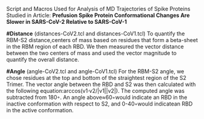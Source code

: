 Script and Macros Used for Analysis of MD Trajectories of Spike Proteins Studied in Article: **Prefusion Spike Protein Conformational Changes Are Slower in SARS-CoV-2 Relative to SARS-CoV-1**


**#Distance** (distances-CoV2.tcl and distances-CoV1.tcl)
To quantify the RBM-S2 distance,centers of mass based on residues that form a beta-sheet in the RBM region of each RBD. We then measured the vector distance between the two centers of mass and used the vector magnitude to quantify the overall distance.

**#Angle** (angle-CoV2.tcl and angle-CoV1.tcl)
For the RBM-S2 angle, we chose residues at the top and bottom of the straightest region of the S2 Trimer. The vector  angle  between  the  RBD  and  S2  was  then  calculated  with  the  following  equation:arccos(v1·v2/|v1||v2|).  The computed angle was subtracted from 180◦.  An angle above≈60◦would indicate an RBD in the inactive conformation with respect to S2, and 0-40◦would indicatean RBD in the active conformation.
